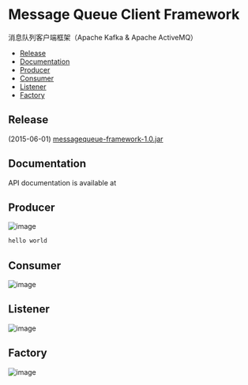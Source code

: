 Message Queue Client Framework
==============================

  消息队列客户端框架（Apache Kafka &amp; Apache ActiveMQ）
  * [Release](#release)
  * [Documentation](#documentation)
  * [Producer](#producer)
  * [Consumer](#consumer)
  * [Listener](#listener)
  * [Factory](#factory)

## Release

(2015-06-01) [messagequeue-framework-1.0.jar](https://github.com/DarkPhoenixs/message-queue-client-framework/blob/master/release/messagequeue-framework-1.0.jar?raw=true)

## Documentation

API documentation is available at

## Producer

![image](https://github.com/DarkPhoenixs/messagequeue-framework/blob/master/uml/producer.jpg)

```java
hello world
```

## Consumer

![image](https://github.com/DarkPhoenixs/messagequeue-framework/blob/master/uml/consumer.jpg)

## Listener

![image](https://github.com/DarkPhoenixs/messagequeue-framework/blob/master/uml/listener.jpg)

## Factory

![image](https://github.com/DarkPhoenixs/messagequeue-framework/blob/master/uml/factory.jpg)

